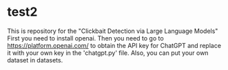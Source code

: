 # test2
This is repository for the "Clickbait Detection via Large Language Models"  First you need to install openai. Then you need to go to https://platform.openai.com/ to obtain the API key for ChatGPT and replace it with your own key in the 'chatgpt.py' file. Also, you can put your own dataset in datasets.
